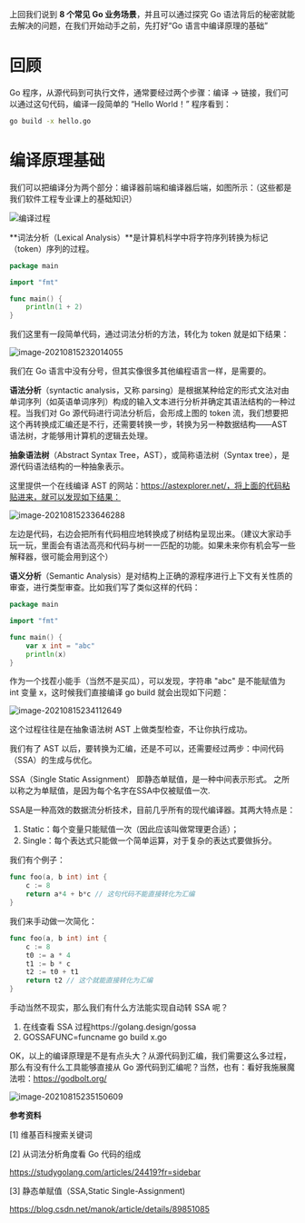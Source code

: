 上回我们说到 **8 个常见 Go 业务场景**，并且可以通过探究 Go 语法背后的秘密就能去解决的问题，在我们开始动手之前，先打好“Go 语言中编译原理的基础”

# 回顾

Go 程序，从源代码到可执行文件，通常要经过两个步骤：编译 → 链接，我们可以通过这句代码，编译一段简单的 “Hello World！” 程序看到：

```bash
go build -x hello.go
```



# 编译原理基础

我们可以把编译分为两个部分：编译器前端和编译器后端，如图所示：（这些都是我们软件工程专业课上的基础知识）

![编译过程](C:\Users\Xfavor\Desktop\编译过程.png)

**词法分析（Lexical Analysis）**是计算机科学中将字符序列转换为标记（token）序列的过程。

```go
package main

import "fmt"

func main() {
    println(1 + 2)
}
```

我们这里有一段简单代码，通过词法分析的方法，转化为 token 就是如下结果：

![image-20210815232014055](C:\Users\Xfavor\AppData\Roaming\Typora\typora-user-images\image-20210815232014055.png)

我们在 Go 语言中没有分号，但其实像很多其他编程语言一样，是需要的。



**语法分析**（syntactic analysis，又称 parsing）是根据某种给定的形式文法对由单词序列（如英语单词序列）构成的输入文本进行分析并确定其语法结构的一种过程。当我们对 Go 源代码进行词法分析后，会形成上图的 token 流，我们想要把这个再转换成汇编还是不行，还需要转换一步，转换为另一种数据结构——AST 语法树，才能够用计算机的逻辑去处理。



**抽象语法树**（Abstract Syntax Tree，AST），或简称语法树（Syntax tree），是源代码语法结构的一种抽象表示。



这里提供一个在线编译 AST 的网站：https://astexplorer.net/，将上面的代码粘贴进来，就可以发现如下结果：

![image-20210815233646288](C:\Users\Xfavor\AppData\Roaming\Typora\typora-user-images\image-20210815233646288.png)

左边是代码，右边会把所有代码相应地转换成了树结构呈现出来。（建议大家动手玩一玩，里面会有语法高亮和代码与树一一匹配的功能。如果未来你有机会写一些解释器，很可能会用到这个）



**语义分析**（Semantic Analysis）是对结构上正确的源程序进行上下文有关性质的审查，进行类型审查。比如我们写了类似这样的代码：

```go
package main

import "fmt"

func main() {
    var x int = "abc"
    println(x)
}
```

作为一个找茬小能手（当然不是买瓜），可以发现，字符串 "abc" 是不能赋值为 int 变量 x，这时候我们直接编译 go build 就会出现如下问题：

![image-20210815234112649](C:\Users\Xfavor\AppData\Roaming\Typora\typora-user-images\image-20210815234112649.png)

这个过程往往是在抽象语法树 AST 上做类型检查，不让你执行成功。



我们有了 AST 以后，要转换为汇编，还是不可以，还需要经过两步：中间代码（SSA）的生成与优化。



SSA（Single Static Assignment） 即静态单赋值，是一种中间表示形式。 之所以称之为单赋值，是因为每个名字在SSA中仅被赋值一次.

SSA是一种高效的数据流分析技术，目前几乎所有的现代编译器。其两大特点是：

1. Static：每个变量只能赋值一次（因此应该叫做常理更合适）；
2. Single：每个表达式只能做一个简单运算，对于复杂的表达式要做拆分。

我们有个例子：

```go
func foo(a, b int) int {
    c := 8
    return a*4 + b*c // 这句代码不能直接转化为汇编
}
```

我们来手动做一次简化：

```go
func foo(a, b int) int {
    c := 8
    t0 := a * 4
    t1 := b * c
    t2 := t0 + t1
    return t2 // 这个就能直接转化为汇编
}
```

手动当然不现实，那么我们有什么方法能实现自动转 SSA 呢？

1. 在线查看 SSA 过程https://golang.design/gossa
2. GOSSAFUNC=funcname go build x.go



OK，以上的编译原理是不是有点头大？从源代码到汇编，我们需要这么多过程，那么有没有什么工具能够直接从 Go 源代码到汇编呢？当然，也有：看好我施展魔法啦：https://godbolt.org/

![image-20210815235150609](C:\Users\Xfavor\AppData\Roaming\Typora\typora-user-images\image-20210815235150609.png)



__参考资料__

[1] 维基百科搜索关键词

[2] 从词法分析角度看 Go 代码的组成

https://studygolang.com/articles/24419?fr=sidebar

[3] 静态单赋值（SSA,Static Single-Assignment)

https://blog.csdn.net/manok/article/details/89851085

